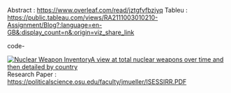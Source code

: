 Abstract : https://www.overleaf.com/read/jztgfvfbzjyq
Tableu : https://public.tableau.com/views/RA2111003010210-Assignment/Blog?:language=en-GB&:display_count=n&:origin=viz_share_link

code- <div class='tableauPlaceholder' id='viz1693249693794' style='position: relative'><noscript><a href='#'><img alt='Nuclear Weapon InventoryA view at total nuclear weapons over time and then detailed by country ' src='https:&#47;&#47;public.tableau.com&#47;static&#47;images&#47;RA&#47;RA2111003010210-Assignment&#47;Blog&#47;1_rss.png' style='border: none' /></a></noscript><object class='tableauViz'  style='display:none;'><param name='host_url' value='https%3A%2F%2Fpublic.tableau.com%2F' /> <param name='embed_code_version' value='3' /> <param name='site_root' value='' /><param name='name' value='RA2111003010210-Assignment&#47;Blog' /><param name='tabs' value='no' /><param name='toolbar' value='yes' /><param name='static_image' value='https:&#47;&#47;public.tableau.com&#47;static&#47;images&#47;RA&#47;RA2111003010210-Assignment&#47;Blog&#47;1.png' /> <param name='animate_transition' value='yes' /><param name='display_static_image' value='yes' /><param name='display_spinner' value='yes' /><param name='display_overlay' value='yes' /><param name='display_count' value='yes' /><param name='language' value='en-GB' /></object></div>                <script type='text/javascript'>                    var divElement = document.getElementById('viz1693249693794');                    var vizElement = divElement.getElementsByTagName('object')[0];                    if ( divElement.offsetWidth > 800 ) { vizElement.style.width='600px';vizElement.style.height='2027px';} else if ( divElement.offsetWidth > 500 ) { vizElement.style.width='600px';vizElement.style.height='2027px';} else { vizElement.style.width='100%';vizElement.style.height='2127px';}                     var scriptElement = document.createElement('script');                    scriptElement.src = 'https://public.tableau.com/javascripts/api/viz_v1.js';                    vizElement.parentNode.insertBefore(scriptElement, vizElement);                </script>
Research Paper : https://politicalscience.osu.edu/faculty/jmueller/ISESSIRR.PDF
